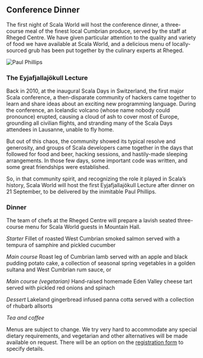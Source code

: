 ## Conference Dinner

The first night of Scala World will host the conference dinner, a three-course
meal of the finest local Cumbrian produce, served by the staff at Rheged
Centre. We have given particular attention to the quality and variety of food
we have available at Scala World, and a delicious menu of locally-sourced grub
has been put together by the culinary experts at Rheged.

![Paul Phillips](/images/extempore2.png)

### The Eyjafjallajökull Lecture

Back in 2010, at the inaugural Scala Days in Switzerland, the first major Scala
conference, a then-disparate community of hackers came together to learn and
share ideas about an exciting new programming language. During the conference,
an Icelandic volcano (whose name nobody could pronounce) erupted, causing a
cloud of ash to cover most of Europe, grounding all civilian flights, and
stranding many of the Scala Days attendees in Lausanne, unable to fly home.

But out of this chaos, the community showed its typical resolve and generosity,
and groups of Scala developers came together in the days that followed for food
and beer, hacking sessions, and hastily-made sleeping arrangements. In those
few days, some important code was written, and some great friendships were
established.

So, in that community spirit, and recognizing the role it played in Scala’s
history, Scala World will host the first Eyjafjallajökull Lecture after dinner
on 21 September, to be delivered by the inimitable Paul Phillips.

### Dinner

The team of chefs at the Rheged Centre will prepare a lavish seated
three-course menu for Scala World guests in Mountain Hall.

*Starter* Fillet of roasted West Cumbrian smoked salmon served with a tempura
of samphire and pickled cucumber

*Main course* Roast leg of Cumbrian lamb served with an apple and black pudding
potato cake, a collection of seasonal spring vegetables in a golden sultana and
West Cumbrian rum sauce, or

*Main course (vegetarian)* Hand-raised homemade Eden Valley cheese tart served
with pickled red onions and spinach

*Dessert* Lakeland gingerbread infused panna cotta served with a collection of
rhubarb allsorts

*Tea and coffee*

Menus are subject to change. We try very hard to accommodate any special
dietary requirements, and vegetarian and other alternatives will be made
available on request. There will be an option on the [registration
form](/registration) to specify details.

